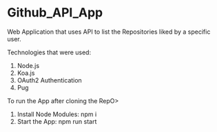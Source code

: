# Github_API_App

Web Application that uses API to list the Repositories liked by a specific user.

Technologies that were used:
1) Node.js
2) Koa.js
3) OAuth2 Authentication
4) Pug

To run the App after cloning the RepO>
1) Install Node Modules: npm i
2) Start the App: npm run start

